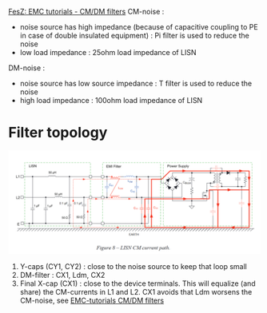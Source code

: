 [FesZ: EMC tutorials - CM/DM filters](https://www.youtube.com/watch?v=lZUXPiDt89I)
CM-noise : 
* noise source has high impedance (because of capacitive coupling to PE in case of double insulated equipment) : Pi filter is used to reduce the noise
* low load impedance : 25ohm load impedance of LISN

DM-noise :
* noise source has low source impedance : T filter is used to reduce the noise
* high load impedance : 100ohm load impedance of LISN

# Filter topology
<img src="./CM-current-path.png" width="750" />

1. Y-caps (CY1, CY2) : close to the noise source to keep that loop small
2. DM-filter : CX1, Ldm, CX2
3. Final X-cap (CX1) : close to the device terminals.  This will equalize (and share) the CM-currents in L1 and L2.  CX1 avoids that Ldm worsens the CM-noise, see [EMC-tutorials CM/DM filters](https://youtu.be/lZUXPiDt89I?t=841)
